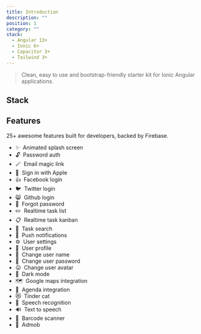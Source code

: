 ```yaml
---
title: Introduction
description: ""
position: 1
category: ""
stack:
  - Angular 13+
  - Ionic 6+
  - Capacitor 3+
  - Tailwind 3+
---
```


> Clean, easy to use and bootstrap-friendly starter kit for Ionic Angular applications.

## Stack

<list :items="stack"></list>

## Features

25+ awesome features built for developers, backed by Firebase.

- ✨&nbsp; Animated splash screen
- 🔓&nbsp; Password auth
- 🪄&nbsp; Email magic link
- 🍎&nbsp; Sign in with Apple
- 👍&nbsp; Facebook login
- 🐦&nbsp; Twitter login
- 😸&nbsp; Github login
- 🔐&nbsp; Forgot password
- ✏️&nbsp; Realtime task list
- 📋&nbsp; Realtime task kanban
- 🔎&nbsp; Task search
- 📢&nbsp; Push notifications
- ⚙️&nbsp; User settings
- 💁&nbsp; User profile
- 🔧&nbsp; Change user name
- 🔑&nbsp; Change user password
- 😛&nbsp; Change user avatar
- 🌙&nbsp; Dark mode
- 🗺️&nbsp; Google maps integration
- 📕&nbsp; Agenda integration
- 😻&nbsp; Tinder cat
- 🎤&nbsp; Speech recognition
- 🔊&nbsp; Text to speech
- 🔦&nbsp; Barcode scanner
- 📱&nbsp; Admob

